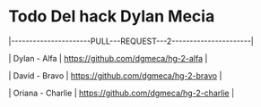 # Todo Del hack Dylan Mecia 
|----------------------PULL---REQUEST---2----------------------|

| Dylan - Alfa  | https://github.com/dgmeca/hg-2-alfa |

| David - Bravo  | https://github.com/dgmeca/hg-2-bravo |

| Oriana - Charlie | https://github.com/dgmeca/hg-2-charlie | 
